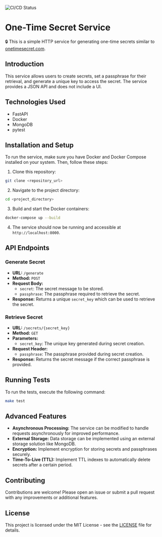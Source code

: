 ![CI/CD Status](https://github.com/NikGor/one-time-secret/actions/workflows/status.yml/badge.svg)

# One-Time Secret Service

🔒 This is a simple HTTP service for generating one-time secrets similar to [onetimesecret.com](https://onetimesecret.com/).

## Introduction

This service allows users to create secrets, set a passphrase for their retrieval, and generate a unique key to access the secret. The service provides a JSON API and does not include a UI.

## Technologies Used

- FastAPI
- Docker
- MongoDB
- pytest

## Installation and Setup

To run the service, make sure you have Docker and Docker Compose installed on your system. Then, follow these steps:

1. Clone this repository:

```bash
git clone <repository_url>
```

2. Navigate to the project directory:

```bash
cd <project_directory>
```

3. Build and start the Docker containers:

```bash
docker-compose up --build
```

4. The service should now be running and accessible at `http://localhost:8000`.

## API Endpoints

### Generate Secret

- **URL:** `/generate`
- **Method:** `POST`
- **Request Body:**
  - `secret`: The secret message to be stored.
  - `passphrase`: The passphrase required to retrieve the secret.
- **Response:** Returns a unique `secret_key` which can be used to retrieve the secret.

### Retrieve Secret

- **URL:** `/secrets/{secret_key}`
- **Method:** `GET`
- **Parameters:**
  - `secret_key`: The unique key generated during secret creation.
- **Request Header:**
  - `passphrase`: The passphrase provided during secret creation.
- **Response:** Returns the secret message if the correct passphrase is provided.

## Running Tests

To run the tests, execute the following command:

```bash
make test
```

## Advanced Features

- **Asynchronous Processing:** The service can be modified to handle requests asynchronously for improved performance.
- **External Storage:** Data storage can be implemented using an external storage solution like MongoDB.
- **Encryption:** Implement encryption for storing secrets and passphrases securely.
- **Time-To-Live (TTL):** Implement TTL indexes to automatically delete secrets after a certain period.

## Contributing

Contributions are welcome! Please open an issue or submit a pull request with any improvements or additional features.

## License

This project is licensed under the MIT License - see the [LICENSE](LICENSE) file for details.
